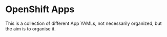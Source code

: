 OpenShift Apps
==============

This is a collection of different App YAMLs, not necessarily organized, but the aim is to organise it.
